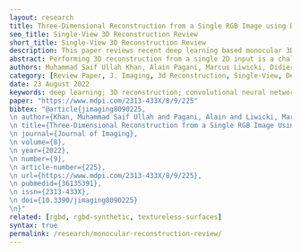 ```yaml
---
layout: research
title: Three-Dimensional Reconstruction from a Single RGB Image using Deep Learning&#58; A Review
seo_title: Single-View 3D Reconstruction Review
short_title: Single-View 3D Reconstruction Review
description: This paper reviews recent deep learning based monocular 3D reconstruction methods for textured and texture-less surfaces.
abstract: Performing 3D reconstruction from a single 2D input is a challenging problem that is trending in literature. Until recently, it was an ill-posed optimization problem, but with the advent of learning-based methods, the performance of 3D reconstruction has also significantly improved. Infinitely many different 3D objects can be projected onto the same 2D plane, which makes the reconstruction task very difficult. It is even more difficult for objects with complex deformations or no textures. This paper serves as a review of recent literature on 3D reconstruction from a single view, with a focus on deep learning methods from 2018 to 2021. Due to the lack of standard datasets or 3D shape representation methods, it is hard to compare all reviewed methods directly. However, this paper reviews different approaches for reconstructing 3D shapes as depth maps, surface normals, point clouds, and meshes; along with various loss functions and metrics used to train and evaluate these methods.
authors: Muhammad Saif Ullah Khan, Alain Pagani, Marcus Liwicki, Didier Stricker, Muhammad Zeshan Afzal
category: [Review Paper, J. Imaging, 3d Reconstruction, Single-View, Deep Learning]
date: 23 August 2022
keywords: deep learning; 3D reconstruction; convolutional neural networks; textureless surfaces
paper: "https://www.mdpi.com/2313-433X/8/9/225"
bibtex: "@article{jimaging8090225,
\n author={Khan, Muhammad Saif Ullah and Pagani, Alain and Liwicki, Marcus and Stricker, Didier and Afzal, Muhammad Zeshan},
\n title={Three-Dimensional Reconstruction from a Single RGB Image Using Deep Learning: A Review},
\n journal={Journal of Imaging},
\n volume={8},
\n year={2022},
\n number={9},
\n article-number={225},
\n url={https://www.mdpi.com/2313-433X/8/9/225},
\n pubmedid={36135391},
\n issn={2313-433X},
\n doi={10.3390/jimaging8090225}
\n}"
related: [rgbd, rgbd-synthetic, textureless-surfaces]
syntax: true
permalink: /research/monocular-reconstruction-review/
---
```


